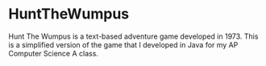 # HuntTheWumpus

Hunt The Wumpus is a text-based adventure game developed in 1973. This is a simplified version of the game that I developed in Java for my AP Computer Science A class.
